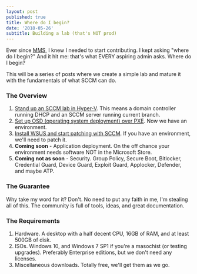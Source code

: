 ```yaml
---
layout: post
published: true
title: Where do I begin?
date: '2018-05-26'
subtitle: Building a lab (that's NOT prod)
---
```

Ever since [MMS](https://mmsmoa.com/), I knew I needed to start contributing.  I kept asking "where do I begin?"  And it hit me: that's what EVERY aspiring admin asks.  Where do I begin?

This will be a series of posts where we create a simple lab and mature it with the fundamentals of what SCCM can do.

### The Overview
1. [Stand up an SCCM lab in Hyper-V](https://doug.seiler.us/2018-05-30-set-up-the-sccm-lab/).  This means a domain controller running DHCP and an SCCM server running current branch.
2. [Set up OSD (operating system deployment) over PXE](https://doug.seiler.us/2018-06-05-you-down-with-osd/).  Now we have an environment.
3. [Install WSUS and start patching with SCCM](https://doug.seiler.us/2018-07-10-SCCM-WSUS-Patching/).  If you have an environment, we'll need to patch it.
4. **Coming soon** - Application deployment.  On the off chance your environment needs software NOT in the Microsoft Store.
5. **Coming not as soon** - Security.  Group Policy, Secure Boot, Bitlocker, Credential Guard, Device Guard, Exploit Guard, Applocker, Defender, and maybe ATP.

### The Guarantee
Why take my word for it?  Don't.  No need to put any faith in me, I'm stealing all of this.  The community is full of tools, ideas, and great documentation.

### The Requirements
1. Hardware.  A desktop with a half decent CPU, 16GB of RAM, and at least 500GB of disk.
2. ISOs. Windows 10, and Windows 7 SP1 if you're a masochist (or testing upgrades).  Preferably Enterprise editions, but we don't need any licenses.
3. Miscellaneous downloads.  Totally free, we'll get them as we go.
